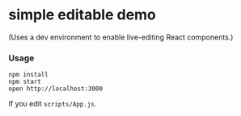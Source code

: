 simple editable demo
=====================

(Uses a dev environment to enable live-editing React components.)

### Usage

```
npm install
npm start
open http://localhost:3000
```

If you edit `scripts/App.js`.



